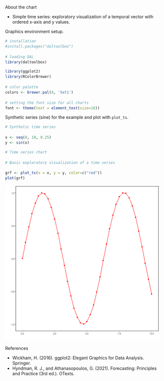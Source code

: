 About the chart
- Simple time series: exploratory visualization of a temporal vector with ordered x-axis and y values.

Graphics environment setup.

``` r
# installation 
#install.packages("daltoolbox")

# loading DAL
library(daltoolbox) 
```


``` r
library(ggplot2)
library(RColorBrewer)

# color palette
colors <- brewer.pal(4, 'Set1')

# setting the font size for all charts
font <- theme(text = element_text(size=16))
```

Synthetic series (sine) for the example and plot with `plot_ts`.

``` r
# Synthetic time series

x <- seq(0, 10, 0.25)
y <- sin(x)
```


``` r
# Time series chart

# Basic exploratory visualization of a time series

grf <- plot_ts(x = x, y = y, color=c("red"))
plot(grf)
```

![plot of chunk unnamed-chunk-4](fig/grf_ts/unnamed-chunk-4-1.png)

References
- Wickham, H. (2016). ggplot2: Elegant Graphics for Data Analysis. Springer.
- Hyndman, R. J., and Athanasopoulos, G. (2021). Forecasting: Principles and Practice (3rd ed.). OTexts.
